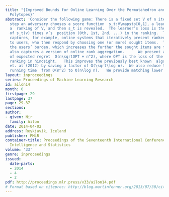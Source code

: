 ```yaml
---
title: "{Improved Bounds for Online Learning Over the Permutahedron and Other Ranking
  Polytopes}"
abstract: 'Consider the following game: There is a fixed set V of n items.  At each
  step an adversary chooses a score function  s_t:V\mapsto[0,1], a learner outputs
  a  ranking of V, and then s_t is revealed.  The learner’s loss is the sum over v∈V,
  of s_t(v) times v’s  position (0th, 1st, 2nd, ...) in the ranking.  This problem
  captures, for example, online systems that iteratively present ranked lists of items
  to users, who then respond by choosing one (or more) sought items.  The loss measures
  the users’ burden, which increases the further the sought items are from the top.  It
  also captures a version of online rank aggregation.      We present an algorithm
  of expected regret  O(n\sqrtOPT + n^2), where OPT is the loss of the best (single)
  ranking in hindsight.   This improves the previously best known  algorithm of Suehiro
  et. al (2012) by saving a factor of Ω(\sqrt\log n).  We also reduce the per-step
  running time  from O(n^2) to O(n\log n).   We provide matching lower bounds.'
layout: inproceedings
series: Proceedings of Machine Learning Research
id: ailon14
month: 0
firstpage: 29
lastpage: 37
page: 29-37
sections: 
author:
- given: Nir
  family: Ailon
date: 2014-04-02
address: Reykjavik, Iceland
publisher: PMLR
container-title: Proceedings of the Seventeenth International Conference on Artificial
  Intelligence and Statistics
volume: '33'
genre: inproceedings
issued:
  date-parts:
  - 2014
  - 4
  - 2
pdf: http://proceedings.mlr.press/v33/ailon14.pdf
# Format based on citeproc: http://blog.martinfenner.org/2013/07/30/citeproc-yaml-for-bibliographies/
---
```

